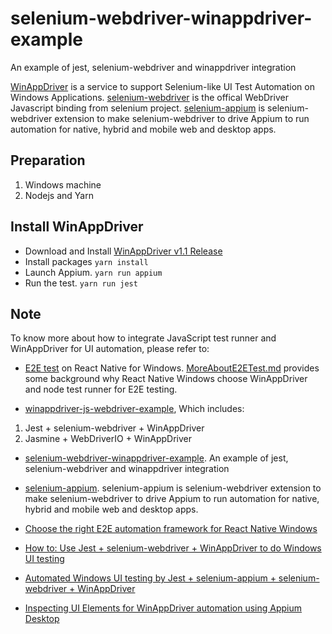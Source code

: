 # selenium-webdriver-winappdriver-example
An example of jest, selenium-webdriver and winappdriver integration

[WinAppDriver](https://github.com/microsoft/WinAppDriver) is a service to support Selenium-like UI Test Automation on Windows Applications.
[selenium-webdriver](https://seleniumhq.github.io/selenium/docs/api/javascript/) is the offical WebDriver Javascript binding from selenium project.
[selenium-appium](https://github.com/react-native-windows/selenium-appium) is selenium-webdriver extension to make selenium-webdriver to drive Appium to run automation for native, hybrid and mobile web and desktop apps.

## Preparation
1. Windows machine
2. Nodejs and Yarn

## Install WinAppDriver
- Download and Install [WinAppDriver v1.1 Release](https://github.com/Microsoft/WinAppDriver/releases)
- Install packages
```yarn install```
- Launch Appium. `yarn run appium`
- Run the test. `yarn run jest`

## Note
To know more about how to integrate JavaScript test runner and WinAppDriver for UI automation, please refer to:
- [E2E test](https://github.com/microsoft/react-native-windows/blob/master/vnext/docs/E2ETest.md) on React Native for Windows. [MoreAboutE2ETest.md](https://github.com/microsoft/react-native-windows/blob/master/vnext/docs/MoreAboutE2ETest.md) provides some background why React Native Windows choose WinAppDriver and node test runner for E2E testing.

- [winappdriver-js-webdriver-example](https://github.com/react-native-windows/winappdriver-js-webdriver-example), Which includes:
1. Jest + selenium-webdriver + WinAppDriver
2. Jasmine + WebDriverIO + WinAppDriver

- [selenium-webdriver-winappdriver-example](https://github.com/react-native-windows/selenium-webdriver-winappdriver-example). 
An example of jest, selenium-webdriver and winappdriver integration

- [selenium-appium](https://github.com/react-native-windows/selenium-appium). selenium-appium is selenium-webdriver extension to make selenium-webdriver to drive Appium to run automation for native, hybrid and mobile web and desktop apps.

- [Choose the right E2E automation framework for React Native Windows](https://medium.com/@licanhua/choose-the-right-e2e-automation-framework-for-react-native-windows-83ade8b16b52)
- [How to: Use Jest + selenium-webdriver + WinAppDriver to do Windows UI testing](https://medium.com/@licanhua/how-to-use-jest-selenium-webdriver-winappdriver-to-do-windows-ui-testing-c9d074e698ed)
- [Automated Windows UI testing by Jest + selenium-appium + selenium-webdriver + WinAppDriver](https://medium.com/@licanhua/automated-windows-ui-testing-by-jest-selenium-appium-selenium-webdriver-winappdriver-6cb708121d71)
- [Inspecting UI Elements for WinAppDriver automation using Appium Desktop](https://medium.com/@licanhua/inspecting-ui-elements-for-winappdriver-automation-using-appium-desktop-8f178b2d0d6c)

